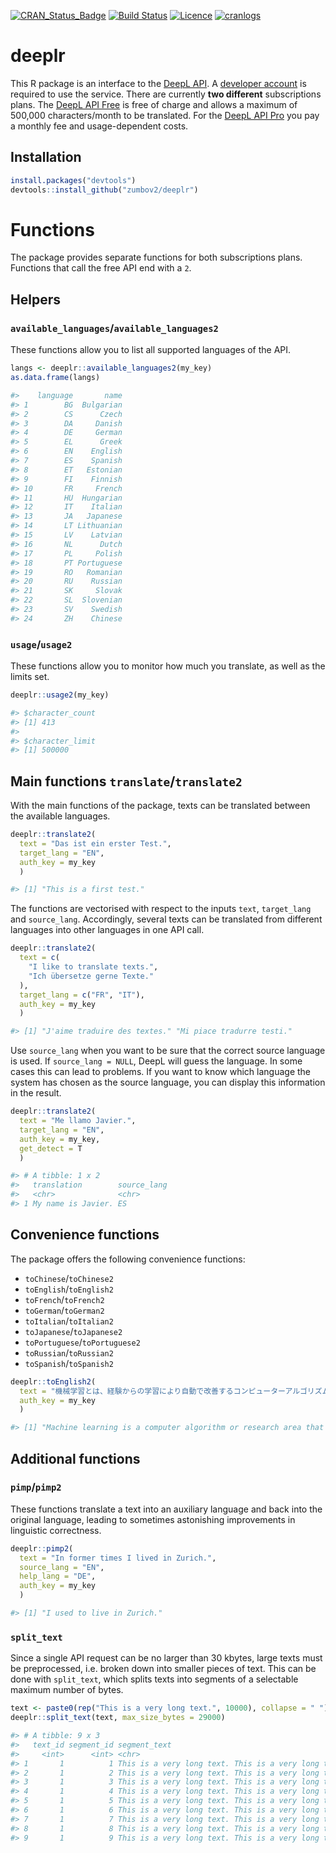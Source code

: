 [![CRAN_Status_Badge](http://www.r-pkg.org/badges/version/deeplr)](https://cran.r-project.org/package=deeplr)
[![Build Status](https://travis-ci.org/zumbov2/deeplr.svg?branch=master)](https://travis-ci.org/zumbov2/deeplr)
[![Licence](https://img.shields.io/badge/licence-GPL--3-blue.svg)](https://www.gnu.org/licenses/gpl-3.0.en.html)
[![cranlogs](https://cranlogs.r-pkg.org/badges/grand-total/deeplr)](http://cran.rstudio.com/web/packages/deeplr/index.html)

# deeplr
This R package is an interface to the [DeepL API](https://www.deepl.com/docs-api). A [developer account](https://www.deepl.com/pro#developer) is required to use the service. There are currently **two different** subscriptions plans. The [DeepL API Free](https://www.deepl.com/pro#developer) is free of charge and allows a maximum of 500,000 characters/month to be translated. For the [DeepL API Pro](https://www.deepl.com/pro#developer) you pay a monthly fee and usage-dependent costs.

## Installation
```r
install.packages("devtools")
devtools::install_github("zumbov2/deeplr")
```

# Functions
The package provides separate functions for both subscriptions plans. Functions that call the free API end with a `2`.

## Helpers
### `available_languages`/`available_languages2`
These functions allow you to list all supported languages of the API.

``` r
langs <- deeplr::available_languages2(my_key)
as.data.frame(langs)

#>    language       name
#> 1        BG  Bulgarian
#> 2        CS      Czech
#> 3        DA     Danish
#> 4        DE     German
#> 5        EL      Greek
#> 6        EN    English
#> 7        ES    Spanish
#> 8        ET   Estonian
#> 9        FI    Finnish
#> 10       FR     French
#> 11       HU  Hungarian
#> 12       IT    Italian
#> 13       JA   Japanese
#> 14       LT Lithuanian
#> 15       LV    Latvian
#> 16       NL      Dutch
#> 17       PL     Polish
#> 18       PT Portuguese
#> 19       RO   Romanian
#> 20       RU    Russian
#> 21       SK     Slovak
#> 22       SL  Slovenian
#> 23       SV    Swedish
#> 24       ZH    Chinese
```

### `usage`/`usage2`
These functions allow you to monitor how much you translate, as well as the limits set. 

``` r
deeplr::usage2(my_key)

#> $character_count
#> [1] 413
#> 
#> $character_limit
#> [1] 500000
```

## Main functions `translate`/`translate2`
With the main functions of the package, texts can be translated between the available languages. 

``` r
deeplr::translate2(
  text = "Das ist ein erster Test.",
  target_lang = "EN",
  auth_key = my_key
  )

#> [1] "This is a first test."
```

The functions are vectorised with respect to the inputs `text`, `target_lang` and `source_lang`. Accordingly, several texts can be translated from different languages into other languages in one API call.

``` r
deeplr::translate2(
  text = c(
    "I like to translate texts.",
    "Ich übersetze gerne Texte."
  ),
  target_lang = c("FR", "IT"),
  auth_key = my_key
  )

#> [1] "J'aime traduire des textes." "Mi piace tradurre testi."
```

Use `source_lang` when you want to be sure that the correct source language is used. If `source_lang = NULL`, DeepL will guess the language. In some cases this can lead to problems. If you want to know which language the system has chosen as the source language, you can display this information in the result.

``` r
deeplr::translate2(
  text = "Me llamo Javier.",
  target_lang = "EN",
  auth_key = my_key,
  get_detect = T
  )

#> # A tibble: 1 x 2
#>   translation        source_lang
#>   <chr>              <chr>      
#> 1 My name is Javier. ES
```

## Convenience functions
The package offers the following convenience functions:

* `toChinese`/`toChinese2`
* `toEnglish`/`toEnglish2`
* `toFrench`/`toFrench2`
* `toGerman`/`toGerman2`
* `toItalian`/`toItalian2`
* `toJapanese`/`toJapanese2`
* `toPortuguese`/`toPortuguese2`
* `toRussian`/`toRussian2`
* `toSpanish`/`toSpanish2`

``` r
deeplr::toEnglish2(
  text = "機械学習とは、経験からの学習により自動で改善するコンピューターアルゴリズムもしくはその研究領域で",
  auth_key = my_key
  )

#> [1] "Machine learning is a computer algorithm or research area that automatically improves by learning from experience."
```

## Additional functions
### `pimp`/`pimp2`
These functions translate a text into an auxiliary language and back into the original language, leading to sometimes astonishing improvements in linguistic correctness.

``` r
deeplr::pimp2(
  text = "In former times I lived in Zurich.",
  source_lang = "EN",
  help_lang = "DE",
  auth_key = my_key
  )

#> [1] "I used to live in Zurich."
```

### `split_text`
Since a single API request can be no larger than 30 kbytes, large texts must be preprocessed, i.e. broken down into smaller pieces of text. This can be done with `split_text`, which splits texts into segments of a selectable maximum number of bytes.

``` r
text <- paste0(rep("This is a very long text.", 10000), collapse = " ")
deeplr::split_text(text, max_size_bytes = 29000)

#> # A tibble: 9 x 3
#>   text_id segment_id segment_text                                               
#>     <int>      <int> <chr>                                                      
#> 1       1          1 This is a very long text. This is a very long text. This i~
#> 2       1          2 This is a very long text. This is a very long text. This i~
#> 3       1          3 This is a very long text. This is a very long text. This i~
#> 4       1          4 This is a very long text. This is a very long text. This i~
#> 5       1          5 This is a very long text. This is a very long text. This i~
#> 6       1          6 This is a very long text. This is a very long text. This i~
#> 7       1          7 This is a very long text. This is a very long text. This i~
#> 8       1          8 This is a very long text. This is a very long text. This i~
#> 9       1          9 This is a very long text. This is a very long text. This i~
```


